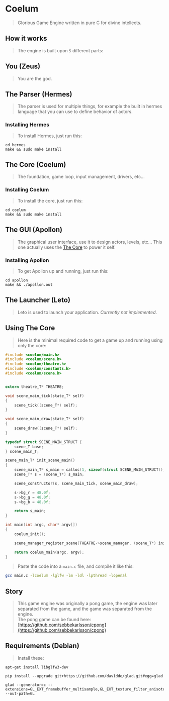 # Coelum
> Glorious Game Engine written in pure C for divine intellects.

## How it works
> The engine is built upon `5` different parts:

## You (Zeus)
> You are the god.

## The Parser (Hermes)
> The parser is used for multiple things, for example the built in hermes
> language that you can use to define behavior of actors.
### Installing Hermes
> To install Hermes, just run this:

    cd hermes
    make && sudo make install

## The Core (Coelum)
> The foundation, game loop, input management, drivers, etc...
### Installing Coelum
> To install the core, just run this:

    cd coelum
    make && sudo make install

## The GUI (Apollon)
> The graphical user interface, use it to design actors, levels, etc...
> This one actually uses the [The Core](./src) to power it self.
### Installing Apollon
> To get Apollon up and running, just run this:

    cd apollon
    make && ./apollon.out

## The Launcher (Leto)
> Leto is used to launch your application.
> _Currently not implemented_.

## Using The Core
> Here is the minimal required code to get a game up and running using only
> the core:
```C
#include <coelum/main.h>
#include <coelum/scene.h>
#include <coelum/theatre.h>
#include <coelum/constants.h>
#include <coelum/scene.h>


extern theatre_T* THEATRE;

void scene_main_tick(state_T* self)
{
    scene_tick((scene_T*) self);
}

void scene_main_draw(state_T* self)
{
    scene_draw((scene_T*) self);
}

typedef struct SCENE_MAIN_STRUCT {
    scene_T base;
} scene_main_T;

scene_main_T* init_scene_main()
{
    scene_main_T* s_main = calloc(1, sizeof(struct SCENE_MAIN_STRUCT));
    scene_T* s = (scene_T*) s_main;

    scene_constructor(s, scene_main_tick, scene_main_draw);

    s->bg_r = 48.0f;
    s->bg_g = 48.0f;
    s->bg_b = 48.0f;

    return s_main;
} 

int main(int argc, char* argv[])
{
    coelum_init();

    scene_manager_register_scene(THEATRE->scene_manager, (scene_T*) init_scene_main());

    return coelum_main(argc, argv);
}
```
> Paste the code into a `main.c` file, and compile it like this:
```bash
gcc main.c -lcoelum -lglfw -lm -ldl -lpthread -lopenal
```

## Story
> This game engine was originally a pong game, the engine was later separated
> from the game, and the game was separated from the engine.  
> The pong game can be found here: [https://github.com/sebbekarlsson/cpong](https://github.com/sebbekarlsson/cpong)

## Requirements (Debian)
> Install these:

    apt-get install libglfw3-dev

    pip install --upgrade git+https://github.com/dav1dde/glad.git#egg=glad

    glad --generator=c --extensions=GL_EXT_framebuffer_multisample,GL_EXT_texture_filter_anisotropic --out-path=GL
